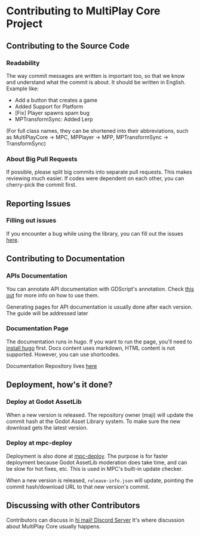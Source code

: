 # Contributing to MultiPlay Core Project

## Contributing to the Source Code

### Readability 
The way commit messages are written is important too, so that we know and understand what the commit is about. It should be written in English. Example like:
- Add a button that creates a game
- Added Support for Platform
- [Fix] Player spawns spam bug
- MPTransformSync: Added Lerp

(For full class names, they can be shortened into their abbreviations, such as MultiPlayCore -> MPC, MPPlayer -> MPP, MPTransformSync -> TransformSync)

### About Big Pull Requests
If possible, please split big commits into separate pull requests. This makes reviewing much easier. If codes were dependent on each other, you can cherry-pick the commit first.

## Reporting Issues

### Filling out issues
If you encounter a bug while using the library, you can fill out the issues [here](https://github.com/maji-git/multiplay-core/issues).

## Contributing to Documentation

### APIs Documentation
You can annotate API documentation with GDScript's annotation. Check [this out](https://docs.godotengine.org/en/stable/tutorials/scripting/gdscript/gdscript_documentation_comments.html) for more info on how to use them.

Generating pages for API documentation is usually done after each version. The guide will be addressed later

### Documentation Page
The documentation runs in hugo. If you want to run the page, you'll need to [install hugo](https://gohugo.io/installation/) first. Docs content uses markdown, HTML content is not supported. However, you can use shortcodes.

Documentation Repository lives [here](https://github.com/maji-git/mpc-docs/)

## Deployment, how's it done?

### Deploy at Godot AssetLib
When a new version is released. The repository owner (maji) will update the commit hash at the Godot Asset Library system. To make sure the new download gets the latest version.

### Deploy at mpc-deploy
Deployment is also done at [mpc-deploy](https://github.com/maji-git/mpc-deploy). The purpose is for faster deployment because Godot AssetLib moderation does take time, and can be slow for hot fixes, etc. This is used in MPC's built-in update checker.

When a new version is released, `release-info.json` will update, pointing the commit hash/download URL to that new version's commit.

## Discussing with other Contributors

Contributors can discuss in [hi maji! Discord Server](https://discord.gg/cu6y53kJQn) It's where discussion about MultiPlay Core usually happens.
